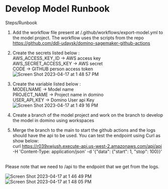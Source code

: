 # Develop Model Runbook

Steps/Runbook

1) Add the workflow file present at /.github/workflows/export-model.yml to the model project. The workflow uses the scripts from the repo    https://github.com/ddl-udaysk/domino-sagemaker-github-actions

2) Create the secrets listed below : <br>
  AWS_ACCESS_KEY_ID -> AWS access key <br>
  AWS_SECRET_ACCESS_KEY -> AWS secret <br>
  CODE -> GITHUB person access token <br>
![Screen Shot 2023-04-17 at 1 48 57 PM](https://user-images.githubusercontent.com/97467901/232568338-d6d001bc-7eed-429e-98c7-eb105c09b962.png)

3) Create the variable listed below : <br>
  MODELNAME -> Model name <br>
  PROJECT_NAME -> Project name in domino <br>
  USER_API_KEY -> Domino User api Key <br>
  ![Screen Shot 2023-04-17 at 1 49 16 PM](https://user-images.githubusercontent.com/97467901/232568414-1f0193c8-b8e0-4c0e-9d69-7af3a6650678.png)


4) Create a branch of the model project and work on the branch to develop the model in domino using workspaces

5) Merge the branch to the main to start the github actions and the logs should have the api to be used. You can test the endpoint using Curl as show below:<br>
   curl https://r039xwjush.execute-api.us-west-2.amazonaws.com/api/api -H 'Content-Type: application/json' -d '{"data": {"start": 1, "stop": 100}}'
<br>
   Please note that we need to /api to the endpoint that we get from the logs.
 
 ![Screen Shot 2023-04-17 at 1 46 49 PM](https://user-images.githubusercontent.com/97467901/232567938-30212e57-9562-49cd-b44b-4db67d0b9f87.png)
![Screen Shot 2023-04-17 at 1 48 05 PM](https://user-images.githubusercontent.com/97467901/232568169-4c36be19-c9c8-415c-8f07-ba99da2e14a2.png)
